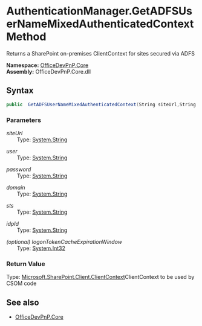# AuthenticationManager.GetADFSUserNameMixedAuthenticatedContext Method  
Returns a SharePoint on-premises ClientContext for sites secured via ADFS  

**Namespace:** [OfficeDevPnP.Core](OfficeDevPnP.Core.md)  
**Assembly:** OfficeDevPnP.Core.dll  
## Syntax
```C#
public  GetADFSUserNameMixedAuthenticatedContext(String siteUrl,String user,String password,String domain,String sts,String idpId,Int32 logonTokenCacheExpirationWindow)
```
### Parameters
*siteUrl*  
&emsp;&emsp;Type: [System.String](System.String.md) 
&emsp;&emsp;  
  
*user*  
&emsp;&emsp;Type: [System.String](System.String.md) 
&emsp;&emsp;  
  
*password*  
&emsp;&emsp;Type: [System.String](System.String.md) 
&emsp;&emsp;  
  
*domain*  
&emsp;&emsp;Type: [System.String](System.String.md) 
&emsp;&emsp;  
  
*sts*  
&emsp;&emsp;Type: [System.String](System.String.md) 
&emsp;&emsp;  
  
*idpId*  
&emsp;&emsp;Type: [System.String](System.String.md) 
&emsp;&emsp;  
  
*(optional) logonTokenCacheExpirationWindow*  
&emsp;&emsp;Type: [System.Int32](System.Int32.md) 
&emsp;&emsp;  
  
### Return Value
Type: [Microsoft.SharePoint.Client.ClientContext](Microsoft.SharePoint.Client.ClientContext.md  
)ClientContext to be used by CSOM code

## See also
- [OfficeDevPnP.Core](OfficeDevPnP.Core.md)
